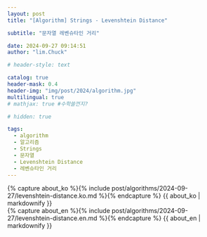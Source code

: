 ```yaml
---
layout: post
title: "[Algorithm] Strings - Levenshtein Distance"

subtitle: "문자열 레벤슈타인 거리"

date: 2024-09-27 09:14:51
author: "lim.Chuck"

# header-style: text

catalog: true
header-mask: 0.4
header-img: "img/post/2024/algorithm.jpg"
multilingual: true
# mathjax: true #수학쓸껀지?

# hidden: true

tags:
  - algorithm
  - 알고리즘
  - Strings
  - 문자열
  - Levenshtein Distance
  - 레벤슈타인 거리
---
```


<div class="ko post-container">
    {% capture about_ko %}{% include post/algorithms/2024-09-27/levenshtein-distance.ko.md %}{% endcapture %}
    {{ about_ko | markdownify }}
</div>
<div class="en post-container">
    {% capture about_en %}{% include post/algorithms/2024-09-27/levenshtein-distance.en.md %}{% endcapture %}
    {{ about_en | markdownify }}
</div>
